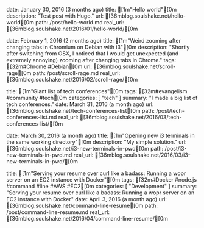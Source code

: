 date: January 30, 2016 (3 months ago)
title: [1m"Hello world"[0m
description: "Test post with Hugo."
url: [36mblog.soulshake.net/hello-world[0m
path: /post/hello-world.md
real_url: [36mblog.soulshake.net/2016/01/hello-world/[0m

date: February 1, 2016 (2 months ago)
title: [1m"Weird zooming after changing tabs in Chromium on Debian with i3"[0m
description: "Shortly after switching from OSX, I noticed that I would get unexpected (and extremely annoying) zooming after changing tabs in Chrome."
tags: [32m#Chrome #Debian[0m
url: [36mblog.soulshake.net/scroll-rage[0m
path: /post/scroll-rage.md
real_url: [36mblog.soulshake.net/2016/02/scroll-rage/[0m

title: [1m"Giant list of tech conferences"[0m
tags: [32m#evangelism #community #tech[0m
categories: [ "tech" ]
summary: "I made a big list of tech conferences."
date: March 31, 2016 (a month ago)
url: [36mblog.soulshake.net/tech-conferences-list[0m
path: /post/tech-conferences-list.md
real_url: [36mblog.soulshake.net/2016/03/tech-conferences-list/[0m

date: March 30, 2016 (a month ago)
title: [1m"Opening new i3 terminals in the same working directory"[0m
description: "My simple solution."
url: [36mblog.soulshake.net/i3-new-terminals-in-pwd[0m
path: /post/i3-new-terminals-in-pwd.md
real_url: [36mblog.soulshake.net/2016/03/i3-new-terminals-in-pwd/[0m

title: [1m"Serving your resume over curl like a badass: Running a wopr server on an EC2 instance with Docker"[0m
tags: [32m#Docker #node.js #command #line #AWS #EC2[0m
categories: [ "Development" ]
summary: "Serving your resume over curl like a badass: Running a wopr server on an EC2 instance with Docker"
date: April 3, 2016 (a month ago)
url: [36mblog.soulshake.net/command-line-resume[0m
path: /post/command-line-resume.md
real_url: [36mblog.soulshake.net/2016/04/command-line-resume/[0m

